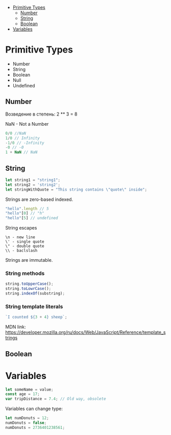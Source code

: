- [Primitive Types](#primitive-types)
  - [Number](#number)
  - [String](#string)
  - [Boolean](#boolean)
- [Variables](#variables)

# Primitive Types
- Number
- String
- Boolean
- Null
- Undefined

## Number
Возведение в степень: 2 ** 3 = 8

NaN - Not a Number
```javascript
0/0 //NaN
1/0 // Infinity
-1/0 // -Infinity
-0 // -0
1 + NaN // NaN
```
## String
```javascript
let string1 = "string1";
let string2 = 'string2';
let stringWithQuote = "This string contains \"quote\" inside";
```
Strings are zero-based indexed. 
```javascript
"hello".length // 5
"hello"[0] // "h"
"hello"[5] // undefined
```
String escapes
```
\n - new line
\' - single quote
\" - double quote
\\ - baclslash
```
Strings are immutable.
### String methods
```javascript
string.toUpperCase();
string.toLowrCase();
string.indexOf(substring);
```
### String template literals
```javascript
`I counted ${3 + 4} sheep`;
```
MDN link: https://developer.mozilla.org/ru/docs/Web/JavaScript/Reference/template_strings
## Boolean
# Variables
```javascript
let someName = value;
const age = 17;
var tripDistance = 7.4; // Old way, obsolete
```
Variables can change type:
```javascript
let numDonuts = 12;
numDonuts = false;
numDonuts = 2736401238561;
```
